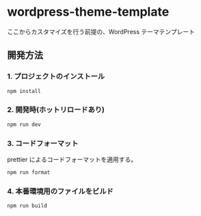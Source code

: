 # wordpress-theme-template

ここからカスタマイズを行う前提の、WordPress テーマテンプレート

## 開発方法

### 1. プロジェクトのインストール

```bash
npm install
```

### 2. 開発時(ホットリロードあり)

```bash
npm run dev
```

### 3. コードフォーマット

prettier によるコードフォーマットを適用する。

```bash
npm run format
```

### 4. 本番環境用のファイルをビルド

```bash
npm run build
```
